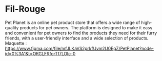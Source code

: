 # Fil-Rouge
Pet Planet is an online pet product store that offers a wide range of high-quality products for pet owners. The platform is designed to make it easy and convenient for pet owners to find the products they need for their furry friends, with a user-friendly interface and a wide selection of products.
Maquette : https://www.figma.com/file/mfJLKaVS2prkfUvm2U0EgZ/PetPlanet?node-id=0%3A1&t=OKGLFRforTf7LOIc-0
